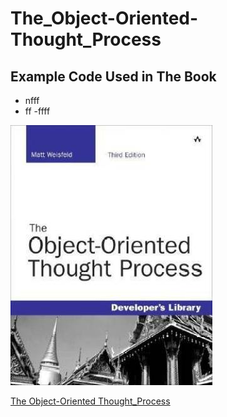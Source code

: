 # The_Object-Oriented-Thought_Process
## Example Code Used in The Book
 
 - nfff
 - ff
 -ffff
 

![The Book](https://github.com/MoHaNaD-mjs/The_Object-Oriented-Thought_Process-/blob/master/Chpater1(Introduction)/the-object-oriented-thought-process-original-imafbp6sudrejheu.jpeg)



 [The Object-Oriented Thought_Process ](https://www.amazon.com/Object-Oriented-Thought-Process-Developers-Library/dp/0135181968/ref=sr_1_1?dchild=1&keywords=Object-Oriented+Thought+Process&qid=1601285606&s=books&sr=1-1)
 
 
 
 
